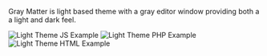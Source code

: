 
Gray Matter is light based theme with a gray editor window providing both a a light and dark feel.

![Light Theme JS Example](https://i.imgur.com/l9pF9tY.png)
![Light Theme PHP Example](https://i.imgur.com/4IdOT9z.png)
![Light Theme HTML Example](https://i.imgur.com/tnZjKea.png)
